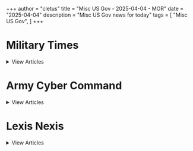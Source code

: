 +++ 
author = "cletus"
title = "Misc US Gov - 2025-04-04 - MOR"
date = "2025-04-04"
description = "Misc US Gov news for today"
tags = [
    "Misc US Gov",
]
+++

# Military Times

<details>
<summary>View Articles</summary>
<br>

<input type='checkbox' name='article_4344' value='https://www.militarytimes.com/smr/transition-guide/' /> 4344 - <a href='https://www.google.com/search?q=www.militarytimes.com+Transition+GuideOpens+in+new+window' target='_blank' rel='noopener noreferrer'>Search - </a> <a href='https://12ft.io/https://www.militarytimes.com/smr/transition-guide/' target='_blank' rel='noopener noreferrer'>Transition GuideOpens in new window</a><br>

<input type='checkbox' name='article_4345' value='https://www.militarytimes.com/smr/benefits-guide/' /> 4345 - <a href='https://www.google.com/search?q=www.militarytimes.com+Benefits+GuideOpens+in+new+window' target='_blank' rel='noopener noreferrer'>Search - </a> <a href='https://12ft.io/https://www.militarytimes.com/smr/benefits-guide/' target='_blank' rel='noopener noreferrer'>Benefits GuideOpens in new window</a><br>

<input type='checkbox' name='article_4346' value='https://www.militarytimes.com/off-duty/gearscout/' /> 4346 - <a href='https://www.google.com/search?q=www.militarytimes.com+Gear+ScoutOpens+in+new+window' target='_blank' rel='noopener noreferrer'>Search - </a> <a href='https://12ft.io/https://www.militarytimes.com/off-duty/gearscout/' target='_blank' rel='noopener noreferrer'>Gear ScoutOpens in new window</a><br>

<input type='checkbox' name='article_4347' value='https://www.militarytimes.com/m/military-times-rss-feeds/' /> 4347 - <a href='https://www.google.com/search?q=www.militarytimes.com+RSS+FeedsOpens+in+new+window' target='_blank' rel='noopener noreferrer'>Search - </a> <a href='https://12ft.io/https://www.militarytimes.com/m/military-times-rss-feeds/' target='_blank' rel='noopener noreferrer'>RSS FeedsOpens in new window</a><br>

</details>


# Army Cyber Command

<details>
<summary>View Articles</summary>
<br>

<input type='checkbox' name='article_4348' value='https://breakingdefense.com/tag/army-cyber-command/off-duty/movies-video-games' /> 4348 - <a href='https://www.google.com/search?q=breakingdefense.com+Military+Movies+%26+Video+Games' target='_blank' rel='noopener noreferrer'>Search - </a> <a href='https://12ft.io/https://breakingdefense.com/tag/army-cyber-command/off-duty/movies-video-games' target='_blank' rel='noopener noreferrer'>Military Movies & Video Games</a><br>

<input type='checkbox' name='article_4349' value='https://breakingdefense.com/tag/army-cyber-command/news/your-navy/2025/04/03/navy-relieves-co-of-navy-information-operations-command-colorado/' /> 4349 - <a href='https://www.google.com/search?q=breakingdefense.com+Navy+relieves+CO+of+Navy+Information+Operations+Command+Colorado' target='_blank' rel='noopener noreferrer'>Search - </a> <a href='https://12ft.io/https://breakingdefense.com/tag/army-cyber-command/news/your-navy/2025/04/03/navy-relieves-co-of-navy-information-operations-command-colorado/' target='_blank' rel='noopener noreferrer'>Navy relieves CO of Navy Information Operations Command Colorado</a><br>

<input type='checkbox' name='article_4350' value='https://breakingdefense.com/tag/army-cyber-command/news/your-military/2025/04/03/defense-officials-considering-cuts-to-military-treatment-facilities/' /> 4350 - <a href='https://www.google.com/search?q=breakingdefense.com+Defense+officials+considering+cuts+to+military+treatment+facilities' target='_blank' rel='noopener noreferrer'>Search - </a> <a href='https://12ft.io/https://breakingdefense.com/tag/army-cyber-command/news/your-military/2025/04/03/defense-officials-considering-cuts-to-military-treatment-facilities/' target='_blank' rel='noopener noreferrer'>Defense officials considering cuts to military treatment facilities</a><br>

<input type='checkbox' name='article_4351' value='https://breakingdefense.com/tag/army-cyber-command/pentagon/2025/04/03/watchdog-to-investigate-hegseths-sharing-of-airstrike-info-on-signal/' /> 4351 - <a href='https://www.google.com/search?q=breakingdefense.com+Watchdog+to+investigate+Hegseth%E2%80%99s+sharing+of+airstrike+info+on+Signal' target='_blank' rel='noopener noreferrer'>Search - </a> <a href='https://12ft.io/https://breakingdefense.com/tag/army-cyber-command/pentagon/2025/04/03/watchdog-to-investigate-hegseths-sharing-of-airstrike-info-on-signal/' target='_blank' rel='noopener noreferrer'>Watchdog to investigate Hegseth’s sharing of airstrike info on Signal</a><br>

<input type='checkbox' name='article_4352' value='https://breakingdefense.com/tag/army-cyber-command/off-duty/military-culture/2025/04/04/this-sailor-requested-leave-to-get-his-wife-pregnant-it-was-approved/' /> 4352 - <a href='https://www.google.com/search?q=breakingdefense.com+This+sailor+requested+leave+to+get+his+wife+pregnant.+It+was+approved.' target='_blank' rel='noopener noreferrer'>Search - </a> <a href='https://12ft.io/https://breakingdefense.com/tag/army-cyber-command/off-duty/military-culture/2025/04/04/this-sailor-requested-leave-to-get-his-wife-pregnant-it-was-approved/' target='_blank' rel='noopener noreferrer'>This sailor requested leave to get his wife pregnant. It was approved.</a><br>

<input type='checkbox' name='article_4353' value='https://breakingdefense.com/tag/army-cyber-command/veterans/military-history/2025/04/03/sink-ships-get-scotch-an-officers-spirited-revenge-for-pearl-harbor/' /> 4353 - <a href='https://www.google.com/search?q=breakingdefense.com+Sink+ships%2C+get+Scotch%3A+An+officer%E2%80%99s+spirited+revenge+for+Pearl+Harbor' target='_blank' rel='noopener noreferrer'>Search - </a> <a href='https://12ft.io/https://breakingdefense.com/tag/army-cyber-command/veterans/military-history/2025/04/03/sink-ships-get-scotch-an-officers-spirited-revenge-for-pearl-harbor/' target='_blank' rel='noopener noreferrer'>Sink ships, get Scotch: An officer’s spirited revenge for Pearl Harbor</a><br>

<input type='checkbox' name='article_4354' value='https://breakingdefense.com/tag/army-cyber-command/news/your-marine-corps/2025/04/03/marine-publishes-book-to-clear-his-name-following-bloody-iraq-ambush/' /> 4354 - <a href='https://www.google.com/search?q=breakingdefense.com+Marine+writes+book+aiming+to+clear+his+name+after+bloody+Iraq+ambush' target='_blank' rel='noopener noreferrer'>Search - </a> <a href='https://12ft.io/https://breakingdefense.com/tag/army-cyber-command/news/your-marine-corps/2025/04/03/marine-publishes-book-to-clear-his-name-following-bloody-iraq-ambush/' target='_blank' rel='noopener noreferrer'>Marine writes book aiming to clear his name after bloody Iraq ambush</a><br>

<input type='checkbox' name='article_4355' value='https://breakingdefense.com/tag/army-cyber-command/news/your-military/2025/04/03/lithuanians-bid-farewell-to-4-us-troops-who-died-in-training-accident/' /> 4355 - <a href='https://www.google.com/search?q=breakingdefense.com+Lithuanians+bid+farewell+to+4+US+troops+who+died+in+training+accident' target='_blank' rel='noopener noreferrer'>Search - </a> <a href='https://12ft.io/https://breakingdefense.com/tag/army-cyber-command/news/your-military/2025/04/03/lithuanians-bid-farewell-to-4-us-troops-who-died-in-training-accident/' target='_blank' rel='noopener noreferrer'>Lithuanians bid farewell to 4 US troops who died in training accident</a><br>

<input type='checkbox' name='article_4356' value='https://breakingdefense.com/tag/army-cyber-command/news/your-army/2025/04/03/army-looks-to-expand-its-holistic-health-program-for-guard-reserve/' /> 4356 - <a href='https://www.google.com/search?q=breakingdefense.com+Army+looks+to+expand+its+holistic+health+program+for+Guard%2C+Reserve' target='_blank' rel='noopener noreferrer'>Search - </a> <a href='https://12ft.io/https://breakingdefense.com/tag/army-cyber-command/news/your-army/2025/04/03/army-looks-to-expand-its-holistic-health-program-for-guard-reserve/' target='_blank' rel='noopener noreferrer'>Army looks to expand its holistic health program for Guard, Reserve</a><br>

<input type='checkbox' name='article_4357' value='https://breakingdefense.com/tag/army-cyber-command/news/pentagon-congress/2025/04/03/trump-moves-to-fire-several-nsc-officials-over-loyalty-concerns/' /> 4357 - <a href='https://www.google.com/search?q=breakingdefense.com+Trump+moves+to+fire+several+NSC+officials+over+loyalty+concerns' target='_blank' rel='noopener noreferrer'>Search - </a> <a href='https://12ft.io/https://breakingdefense.com/tag/army-cyber-command/news/pentagon-congress/2025/04/03/trump-moves-to-fire-several-nsc-officials-over-loyalty-concerns/' target='_blank' rel='noopener noreferrer'>Trump moves to fire several NSC officials over loyalty concerns</a><br>

<input type='checkbox' name='article_4358' value='https://breakingdefense.com/tag/army-cyber-command/news/your-army/2025/04/03/army-slashes-mandatory-training-requirements-with-regulation-update/' /> 4358 - <a href='https://www.google.com/search?q=breakingdefense.com+Army+slashes+mandatory+training+requirements+with+regulation+update' target='_blank' rel='noopener noreferrer'>Search - </a> <a href='https://12ft.io/https://breakingdefense.com/tag/army-cyber-command/news/your-army/2025/04/03/army-slashes-mandatory-training-requirements-with-regulation-update/' target='_blank' rel='noopener noreferrer'>Army slashes mandatory training requirements with regulation update</a><br>

<input type='checkbox' name='article_4359' value='https://breakingdefense.com/tag/army-cyber-command/military-benefits-guide/' /> 4359 - <a href='https://www.google.com/search?q=breakingdefense.com+Your+2024+Military+Times+Pay+and+Benefits+Guide' target='_blank' rel='noopener noreferrer'>Search - </a> <a href='https://12ft.io/https://breakingdefense.com/tag/army-cyber-command/military-benefits-guide/' target='_blank' rel='noopener noreferrer'>Your 2024 Military Times Pay and Benefits Guide</a><br>

<input type='checkbox' name='article_4360' value='https://breakingdefense.com/tag/army-cyber-command/pay-benefits/mil-money/2024/04/02/no-snakes-in-couches-what-to-know-for-a-smooth-pcs-move-in-2024/' /> 4360 - <a href='https://www.google.com/search?q=breakingdefense.com+What+to+know+for+a+smooth+PCS+move+in+2024' target='_blank' rel='noopener noreferrer'>Search - </a> <a href='https://12ft.io/https://breakingdefense.com/tag/army-cyber-command/pay-benefits/mil-money/2024/04/02/no-snakes-in-couches-what-to-know-for-a-smooth-pcs-move-in-2024/' target='_blank' rel='noopener noreferrer'>What to know for a smooth PCS move in 2024</a><br>

<input type='checkbox' name='article_4361' value='https://breakingdefense.com/tag/army-cyber-command/veterans/military-history/2025/04/02/downed-in-enemy-territory-this-vietnam-pilot-refused-to-be-captured/' /> 4361 - <a href='https://www.google.com/search?q=breakingdefense.com+Downed+in+enemy+territory%2C+this+Vietnam+pilot+refused+to+be+captured' target='_blank' rel='noopener noreferrer'>Search - </a> <a href='https://12ft.io/https://breakingdefense.com/tag/army-cyber-command/veterans/military-history/2025/04/02/downed-in-enemy-territory-this-vietnam-pilot-refused-to-be-captured/' target='_blank' rel='noopener noreferrer'>Downed in enemy territory, this Vietnam pilot refused to be captured</a><br>

<input type='checkbox' name='article_4362' value='https://breakingdefense.com/tag/army-cyber-command/news/your-military/2025/04/02/what-surviving-an-ied-taught-me-about-being-a-stand-up-comedian/' /> 4362 - <a href='https://www.google.com/search?q=breakingdefense.com+What+surviving+an+IED+taught+me+about+being+a+stand-up+comedian' target='_blank' rel='noopener noreferrer'>Search - </a> <a href='https://12ft.io/https://breakingdefense.com/tag/army-cyber-command/news/your-military/2025/04/02/what-surviving-an-ied-taught-me-about-being-a-stand-up-comedian/' target='_blank' rel='noopener noreferrer'>What surviving an IED taught me about being a stand-up comedian</a><br>

<input type='checkbox' name='article_4363' value='https://breakingdefense.com/tag/army-cyber-command/veterans/military-history/2025/04/01/the-wwi-aviators-who-gave-their-lives-to-help-the-lost-battalion/' /> 4363 - <a href='https://www.google.com/search?q=breakingdefense.com+The+WWI+aviators+who+gave+their+lives+to+help+the+%E2%80%98Lost+Battalion%E2%80%99' target='_blank' rel='noopener noreferrer'>Search - </a> <a href='https://12ft.io/https://breakingdefense.com/tag/army-cyber-command/veterans/military-history/2025/04/01/the-wwi-aviators-who-gave-their-lives-to-help-the-lost-battalion/' target='_blank' rel='noopener noreferrer'>The WWI aviators who gave their lives to help the ‘Lost Battalion’</a><br>

<input type='checkbox' name='article_4364' value='https://breakingdefense.com/tag/army-cyber-command/veterans/military-history/2025/04/01/how-the-naval-battle-of-guadalcanal-escalated-into-an-all-out-slugfest/' /> 4364 - <a href='https://www.google.com/search?q=breakingdefense.com+How+the+Naval+Battle+of+Guadalcanal+escalated+into+an+all-out+slugfest' target='_blank' rel='noopener noreferrer'>Search - </a> <a href='https://12ft.io/https://breakingdefense.com/tag/army-cyber-command/veterans/military-history/2025/04/01/how-the-naval-battle-of-guadalcanal-escalated-into-an-all-out-slugfest/' target='_blank' rel='noopener noreferrer'>How the Naval Battle of Guadalcanal escalated into an all-out slugfest</a><br>

<input type='checkbox' name='article_4365' value='https://breakingdefense.com/tag/army-cyber-command/veterans/military-history/2025/03/31/in-wwii-the-tokyo-express-was-tough-to-beat-one-man-changed-that/' /> 4365 - <a href='https://www.google.com/search?q=breakingdefense.com+In+WWII%2C+the+%E2%80%98Tokyo+Express%E2%80%99+was+tough+to+beat.+One+man+changed+that.' target='_blank' rel='noopener noreferrer'>Search - </a> <a href='https://12ft.io/https://breakingdefense.com/tag/army-cyber-command/veterans/military-history/2025/03/31/in-wwii-the-tokyo-express-was-tough-to-beat-one-man-changed-that/' target='_blank' rel='noopener noreferrer'>In WWII, the ‘Tokyo Express’ was tough to beat. One man changed that.</a><br>

<input type='checkbox' name='article_4366' value='https://breakingdefense.com/tag/army-cyber-command/veterans/military-history/2025/03/31/this-soldier-gave-his-last-full-measure-of-devotion-on-a-hill-in-korea/' /> 4366 - <a href='https://www.google.com/search?q=breakingdefense.com+This+soldier+gave+his+last+full+measure+of+devotion+on+a+hill+in+Korea' target='_blank' rel='noopener noreferrer'>Search - </a> <a href='https://12ft.io/https://breakingdefense.com/tag/army-cyber-command/veterans/military-history/2025/03/31/this-soldier-gave-his-last-full-measure-of-devotion-on-a-hill-in-korea/' target='_blank' rel='noopener noreferrer'>This soldier gave his last full measure of devotion on a hill in Korea</a><br>

<input type='checkbox' name='article_4367' value='https://breakingdefense.com/tag/army-cyber-command/opinion/2025/03/31/how-to-handle-winners-and-losers-in-the-pentagons-8-budget-relook/' /> 4367 - <a href='https://www.google.com/search?q=breakingdefense.com+How+to+handle+winners+%28and+losers%29+in+the+Pentagon%E2%80%99s+8%25+budget+relook' target='_blank' rel='noopener noreferrer'>Search - </a> <a href='https://12ft.io/https://breakingdefense.com/tag/army-cyber-command/opinion/2025/03/31/how-to-handle-winners-and-losers-in-the-pentagons-8-budget-relook/' target='_blank' rel='noopener noreferrer'>How to handle winners (and losers) in the Pentagon’s 8% budget relook</a><br>

<input type='checkbox' name='article_4368' value='https://breakingdefense.com/tag/army-cyber-command/opinion/2025/03/28/drug-trafficking-as-irregular-warfare-and-what-can-be-done-about-it/' /> 4368 - <a href='https://www.google.com/search?q=breakingdefense.com+Drug+trafficking+as+irregular+warfare+%E2%80%94+and+what+can+be+done+about+it' target='_blank' rel='noopener noreferrer'>Search - </a> <a href='https://12ft.io/https://breakingdefense.com/tag/army-cyber-command/opinion/2025/03/28/drug-trafficking-as-irregular-warfare-and-what-can-be-done-about-it/' target='_blank' rel='noopener noreferrer'>Drug trafficking as irregular warfare — and what can be done about it</a><br>

<input type='checkbox' name='article_4369' value='https://breakingdefense.com/tag/army-cyber-command/opinion/2025/03/27/the-golden-dome-is-not-ready-to-stop-a-chinese-attack-on-the-us/' /> 4369 - <a href='https://www.google.com/search?q=breakingdefense.com+The+Golden+Dome+is+not+ready+to+stop+a+Chinese+attack+on+the+US' target='_blank' rel='noopener noreferrer'>Search - </a> <a href='https://12ft.io/https://breakingdefense.com/tag/army-cyber-command/opinion/2025/03/27/the-golden-dome-is-not-ready-to-stop-a-chinese-attack-on-the-us/' target='_blank' rel='noopener noreferrer'>The Golden Dome is not ready to stop a Chinese attack on the US</a><br>

<input type='checkbox' name='article_4370' value='https://breakingdefense.com/tag/army-cyber-command/off-duty/military-culture/2024/12/06/life-of-pie-soldier-charged-with-loan-fraud-in-bakery-boondoggle/' /> 4370 - <a href='https://www.google.com/search?q=breakingdefense.com+Life+of+pie%3A+Soldier+charged+with+loan+fraud+in+bakery+boondoggle' target='_blank' rel='noopener noreferrer'>Search - </a> <a href='https://12ft.io/https://breakingdefense.com/tag/army-cyber-command/off-duty/military-culture/2024/12/06/life-of-pie-soldier-charged-with-loan-fraud-in-bakery-boondoggle/' target='_blank' rel='noopener noreferrer'>Life of pie: Soldier charged with loan fraud in bakery boondoggle</a><br>

<input type='checkbox' name='article_4371' value='https://breakingdefense.com/tag/army-cyber-command/news/your-military/2024/11/27/marine-lights-candles-for-romantic-hotel-surprise-sets-room-on-fire/' /> 4371 - <a href='https://www.google.com/search?q=breakingdefense.com+Marine+lights+candles+for+romantic+hotel+surprise%2C+sets+room+on+fire' target='_blank' rel='noopener noreferrer'>Search - </a> <a href='https://12ft.io/https://breakingdefense.com/tag/army-cyber-command/news/your-military/2024/11/27/marine-lights-candles-for-romantic-hotel-surprise-sets-room-on-fire/' target='_blank' rel='noopener noreferrer'>Marine lights candles for romantic hotel surprise, sets room on fire</a><br>

<input type='checkbox' name='article_4372' value='https://breakingdefense.com/tag/army-cyber-command/news/your-military/2024/09/26/did-a-us-f-22-shoot-down-a-ufo-photo-of-aerial-object-adds-to-mystery/' /> 4372 - <a href='https://www.google.com/search?q=breakingdefense.com+Did+a+US+F-22+shoot+down+a+UFO%3F+Photo+of+aerial+object+adds+to+mystery' target='_blank' rel='noopener noreferrer'>Search - </a> <a href='https://12ft.io/https://breakingdefense.com/tag/army-cyber-command/news/your-military/2024/09/26/did-a-us-f-22-shoot-down-a-ufo-photo-of-aerial-object-adds-to-mystery/' target='_blank' rel='noopener noreferrer'>Did a US F-22 shoot down a UFO? Photo of aerial object adds to mystery</a><br>

<input type='checkbox' name='article_4373' value='https://breakingdefense.com/tag/army-cyber-command/news/your-air-force/2024/08/14/air-force-falcons-unveil-glorious-afsoc-themed-football-unis/' /> 4373 - <a href='https://www.google.com/search?q=breakingdefense.com+Air+Force+Falcons+unveil+glorious+AFSOC-themed+football+unis' target='_blank' rel='noopener noreferrer'>Search - </a> <a href='https://12ft.io/https://breakingdefense.com/tag/army-cyber-command/news/your-air-force/2024/08/14/air-force-falcons-unveil-glorious-afsoc-themed-football-unis/' target='_blank' rel='noopener noreferrer'>Air Force Falcons unveil glorious AFSOC-themed football unis</a><br>

<input type='checkbox' name='article_4374' value='https://breakingdefense.com/tag/army-cyber-command/news/your-military/2024/07/11/meal-ready-to-bulk-pentagon-urged-to-add-creatine-to-mres/' /> 4374 - <a href='https://www.google.com/search?q=breakingdefense.com+Meal%2C+Ready-to-Bulk%3F+Pentagon+urged+to+add+creatine+to+MREs' target='_blank' rel='noopener noreferrer'>Search - </a> <a href='https://12ft.io/https://breakingdefense.com/tag/army-cyber-command/news/your-military/2024/07/11/meal-ready-to-bulk-pentagon-urged-to-add-creatine-to-mres/' target='_blank' rel='noopener noreferrer'>Meal, Ready-to-Bulk? Pentagon urged to add creatine to MREs</a><br>

<input type='checkbox' name='article_4375' value='https://breakingdefense.com/tag/army-cyber-command/news/your-navy/2024/06/07/good-lord-the-head-of-us-2nd-fleet-is-a-pt-stud/' /> 4375 - <a href='https://www.google.com/search?q=breakingdefense.com+Good+Lord%2C+the+head+of+U.S.+2nd+Fleet+is+a+PT+stud' target='_blank' rel='noopener noreferrer'>Search - </a> <a href='https://12ft.io/https://breakingdefense.com/tag/army-cyber-command/news/your-navy/2024/06/07/good-lord-the-head-of-us-2nd-fleet-is-a-pt-stud/' target='_blank' rel='noopener noreferrer'>Good Lord, the head of U.S. 2nd Fleet is a PT stud</a><br>

<input type='checkbox' name='article_4376' value='https://breakingdefense.com/tag/army-cyber-command/news/your-military/2024/06/06/a-personal-account-of-a-paratrooper-who-jumped-into-normandy-on-d-day/' /> 4376 - <a href='https://www.google.com/search?q=breakingdefense.com+A+personal+account+of+a+paratrooper+who+jumped+into+Normandy+on+D-Day' target='_blank' rel='noopener noreferrer'>Search - </a> <a href='https://12ft.io/https://breakingdefense.com/tag/army-cyber-command/news/your-military/2024/06/06/a-personal-account-of-a-paratrooper-who-jumped-into-normandy-on-d-day/' target='_blank' rel='noopener noreferrer'>A personal account of a paratrooper who jumped into Normandy on D-Day</a><br>

<input type='checkbox' name='article_4377' value='https://breakingdefense.com/tag/army-cyber-command/off-duty/military-culture/2024/02/22/chinese-jody-hit-with-jail-time-after-stealing-military-spouse/' /> 4377 - <a href='https://www.google.com/search?q=breakingdefense.com+Chinese+Jody+hit+with+jail+time+after+stealing+military+spouse' target='_blank' rel='noopener noreferrer'>Search - </a> <a href='https://12ft.io/https://breakingdefense.com/tag/army-cyber-command/off-duty/military-culture/2024/02/22/chinese-jody-hit-with-jail-time-after-stealing-military-spouse/' target='_blank' rel='noopener noreferrer'>Chinese Jody hit with jail time after stealing military spouse</a><br>

<input type='checkbox' name='article_4378' value='https://breakingdefense.com/tag/army-cyber-command/video/2025/04/03/marines-show-off-body-armor-with-lighter-vest-plates-and-more-sizes/' /> 4378 - <a href='https://www.google.com/search?q=breakingdefense.com+Marines+show+off+body+armor+with+lighter+vest%2C+plates+and+more+sizes' target='_blank' rel='noopener noreferrer'>Search - </a> <a href='https://12ft.io/https://breakingdefense.com/tag/army-cyber-command/video/2025/04/03/marines-show-off-body-armor-with-lighter-vest-plates-and-more-sizes/' target='_blank' rel='noopener noreferrer'>Marines show off body armor with lighter vest, plates and more sizes</a><br>

<input type='checkbox' name='article_4379' value='https://breakingdefense.com/tag/army-cyber-command/video/2025/04/01/sen-ruben-gallego-to-block-va-nominations-until-plans-to-cut-staff-are-dropped/' /> 4379 - <a href='https://www.google.com/search?q=breakingdefense.com+Sen.+Ruben+Gallego+to+block+VA+nominations+until+plans+to+cut+staff+are+dropped' target='_blank' rel='noopener noreferrer'>Search - </a> <a href='https://12ft.io/https://breakingdefense.com/tag/army-cyber-command/video/2025/04/01/sen-ruben-gallego-to-block-va-nominations-until-plans-to-cut-staff-are-dropped/' target='_blank' rel='noopener noreferrer'>Sen. Ruben Gallego to block VA nominations until plans to cut staff are dropped</a><br>

<input type='checkbox' name='article_4380' value='https://breakingdefense.com/tag/army-cyber-command/video/2025/03/28/outlook-on-changes-at-the-va-defense-news-weekly-full-episode-32925/' /> 4380 - <a href='https://www.google.com/search?q=breakingdefense.com+Outlook+on+changes+at+the+VA+%7C+Defense+News+Weekly+Full+Episode+3.29.25' target='_blank' rel='noopener noreferrer'>Search - </a> <a href='https://12ft.io/https://breakingdefense.com/tag/army-cyber-command/video/2025/03/28/outlook-on-changes-at-the-va-defense-news-weekly-full-episode-32925/' target='_blank' rel='noopener noreferrer'>Outlook on changes at the VA | Defense News Weekly Full Episode 3.29.25</a><br>

<input type='checkbox' name='article_4381' value='https://breakingdefense.com/tag/army-cyber-command/video/2025/03/28/democratic-rep-says-va-shouldnt-adopt-doge-mentality-in-staff-cuts/' /> 4381 - <a href='https://www.google.com/search?q=breakingdefense.com+Democratic+Rep.+says+VA+shouldn%E2%80%99t+adopt+%E2%80%98DOGE+mentality%E2%80%99+in+staff+cuts' target='_blank' rel='noopener noreferrer'>Search - </a> <a href='https://12ft.io/https://breakingdefense.com/tag/army-cyber-command/video/2025/03/28/democratic-rep-says-va-shouldnt-adopt-doge-mentality-in-staff-cuts/' target='_blank' rel='noopener noreferrer'>Democratic Rep. says VA shouldn’t adopt ‘DOGE mentality’ in staff cuts</a><br>

<input type='checkbox' name='article_4382' value='https://breakingdefense.com/tag/army-cyber-command/video/2025/03/28/will-doge-cuts-at-va-erase-pact-act-staffing-additions-a-house-va-leader-weighs-in/' /> 4382 - <a href='https://www.google.com/search?q=breakingdefense.com+Will+DOGE+cuts+at+VA+erase+PACT+Act+staffing+additions%3F+A+House+VA+leader+weighs+in' target='_blank' rel='noopener noreferrer'>Search - </a> <a href='https://12ft.io/https://breakingdefense.com/tag/army-cyber-command/video/2025/03/28/will-doge-cuts-at-va-erase-pact-act-staffing-additions-a-house-va-leader-weighs-in/' target='_blank' rel='noopener noreferrer'>Will DOGE cuts at VA erase PACT Act staffing additions? A House VA leader weighs in</a><br>

<input type='checkbox' name='article_4383' value='https://breakingdefense.com/tag/army-cyber-command/video/2025/03/28/congressman-no-one-wants-a-hunger-games-for-funding-between-vets-civilian-spending/' /> 4383 - <a href='https://www.google.com/search?q=breakingdefense.com+Congressman%3A+No+one+wants+a+%E2%80%98Hunger+Games%E2%80%99+for+funding+between+vets%E2%80%99%2C+civilian+spending' target='_blank' rel='noopener noreferrer'>Search - </a> <a href='https://12ft.io/https://breakingdefense.com/tag/army-cyber-command/video/2025/03/28/congressman-no-one-wants-a-hunger-games-for-funding-between-vets-civilian-spending/' target='_blank' rel='noopener noreferrer'>Congressman: No one wants a ‘Hunger Games’ for funding between vets’, civilian spending</a><br>

<input type='checkbox' name='article_4384' value='https://breakingdefense.com/tag/army-cyber-command/news/pentagon-congress/2025/03/03/trump-speech-to-congress-expected-to-key-on-ukraine-national-security/' /> 4384 - <a href='https://www.google.com/search?q=breakingdefense.com+Trump+speech+to+Congress+expected+to+key+on+Ukraine%2C+national+security' target='_blank' rel='noopener noreferrer'>Search - </a> <a href='https://12ft.io/https://breakingdefense.com/tag/army-cyber-command/news/pentagon-congress/2025/03/03/trump-speech-to-congress-expected-to-key-on-ukraine-national-security/' target='_blank' rel='noopener noreferrer'>Trump speech to Congress expected to key on Ukraine, national security</a><br>

<input type='checkbox' name='article_4385' value='https://breakingdefense.com/tag/army-cyber-command/news/pentagon-congress/2025/02/28/defense-health-agency-director-retires-abruptly/' /> 4385 - <a href='https://www.google.com/search?q=breakingdefense.com+Defense+Health+Agency+director+retires+abruptly' target='_blank' rel='noopener noreferrer'>Search - </a> <a href='https://12ft.io/https://breakingdefense.com/tag/army-cyber-command/news/pentagon-congress/2025/02/28/defense-health-agency-director-retires-abruptly/' target='_blank' rel='noopener noreferrer'>Defense Health Agency director retires abruptly</a><br>

<input type='checkbox' name='article_4386' value='https://breakingdefense.com/tag/army-cyber-command/news/pentagon-congress/2025/02/28/dod-civilians-ordered-to-respond-to-what-did-you-do-last-week-email/' /> 4386 - <a href='https://www.google.com/search?q=breakingdefense.com+DOD+civilians+ordered+to+respond+to+%E2%80%98what+did+you+do+last+week%3F%E2%80%99+email' target='_blank' rel='noopener noreferrer'>Search - </a> <a href='https://12ft.io/https://breakingdefense.com/tag/army-cyber-command/news/pentagon-congress/2025/02/28/dod-civilians-ordered-to-respond-to-what-did-you-do-last-week-email/' target='_blank' rel='noopener noreferrer'>DOD civilians ordered to respond to ‘what did you do last week?’ email</a><br>

<input type='checkbox' name='article_4387' value='https://breakingdefense.com/tag/army-cyber-command/news/pentagon-congress/2025/02/28/trump-berates-ukrainian-president-says-hes-not-ready-for-peace/' /> 4387 - <a href='https://www.google.com/search?q=breakingdefense.com+Trump+berates+Ukrainian+president%2C+says+he%E2%80%99s+%E2%80%98not+ready+for+peace%E2%80%99' target='_blank' rel='noopener noreferrer'>Search - </a> <a href='https://12ft.io/https://breakingdefense.com/tag/army-cyber-command/news/pentagon-congress/2025/02/28/trump-berates-ukrainian-president-says-hes-not-ready-for-peace/' target='_blank' rel='noopener noreferrer'>Trump berates Ukrainian president, says he’s ‘not ready for peace’</a><br>

<input type='checkbox' name='article_4388' value='https://breakingdefense.com/tag/army-cyber-command/news/pentagon-congress/2025/02/28/trump-names-special-ops-vet-hung-cao-as-navy-under-secretary/' /> 4388 - <a href='https://www.google.com/search?q=breakingdefense.com+Trump+names+special+ops+vet+Hung+Cao+as+Navy+Under+Secretary' target='_blank' rel='noopener noreferrer'>Search - </a> <a href='https://12ft.io/https://breakingdefense.com/tag/army-cyber-command/news/pentagon-congress/2025/02/28/trump-names-special-ops-vet-hung-cao-as-navy-under-secretary/' target='_blank' rel='noopener noreferrer'>Trump names special ops vet Hung Cao as Navy Under Secretary</a><br>

<input type='checkbox' name='article_4389' value='https://breakingdefense.com/tag/army-cyber-command/pay-benefits/mil-money/2025/02/27/troops-veterans-to-see-drop-in-life-insurance-costs/' /> 4389 - <a href='https://www.google.com/search?q=breakingdefense.com+Troops%2C+veterans+to+see+drop+in+life+insurance+costs' target='_blank' rel='noopener noreferrer'>Search - </a> <a href='https://12ft.io/https://breakingdefense.com/tag/army-cyber-command/pay-benefits/mil-money/2025/02/27/troops-veterans-to-see-drop-in-life-insurance-costs/' target='_blank' rel='noopener noreferrer'>Troops, veterans to see drop in life insurance costs</a><br>

<input type='checkbox' name='article_4390' value='https://breakingdefense.com/tag/army-cyber-command/news/pentagon-congress/2025/02/27/navy-secretary-nominee-blasts-systemic-failures-plaguing-the-fleet/' /> 4390 - <a href='https://www.google.com/search?q=breakingdefense.com+Navy+secretary+nominee+blasts+%E2%80%98systemic+failures%E2%80%99+plaguing+the+fleet' target='_blank' rel='noopener noreferrer'>Search - </a> <a href='https://12ft.io/https://breakingdefense.com/tag/army-cyber-command/news/pentagon-congress/2025/02/27/navy-secretary-nominee-blasts-systemic-failures-plaguing-the-fleet/' target='_blank' rel='noopener noreferrer'>Navy secretary nominee blasts ‘systemic failures’ plaguing the fleet</a><br>

<input type='checkbox' name='article_4391' value='https://breakingdefense.com/tag/army-cyber-command/veterans/2025/02/27/disabled-vets-continue-to-struggle-finding-post-military-employment/' /> 4391 - <a href='https://www.google.com/search?q=breakingdefense.com+Disabled+vets+continue+to+struggle+finding+post-military+employment' target='_blank' rel='noopener noreferrer'>Search - </a> <a href='https://12ft.io/https://breakingdefense.com/tag/army-cyber-command/veterans/2025/02/27/disabled-vets-continue-to-struggle-finding-post-military-employment/' target='_blank' rel='noopener noreferrer'>Disabled vets continue to struggle finding post-military employment</a><br>

<input type='checkbox' name='article_4392' value='https://breakingdefense.com/tag/army-cyber-command/pay-benefits/mil-money/2025/02/26/military-spouses-still-face-confusion-in-federal-return-to-office-rule/' /> 4392 - <a href='https://www.google.com/search?q=breakingdefense.com+Military+spouses+still+face+confusion+in+federal+return-to-office+rule' target='_blank' rel='noopener noreferrer'>Search - </a> <a href='https://12ft.io/https://breakingdefense.com/tag/army-cyber-command/pay-benefits/mil-money/2025/02/26/military-spouses-still-face-confusion-in-federal-return-to-office-rule/' target='_blank' rel='noopener noreferrer'>Military spouses still face confusion in federal return-to-office rule</a><br>

<input type='checkbox' name='article_4393' value='https://breakingdefense.com/tag/army-cyber-command/veterans/2025/02/25/va-fires-1400-more-staffers-in-second-round-of-workforce-reductions/' /> 4393 - <a href='https://www.google.com/search?q=breakingdefense.com+VA+fires+1%2C400+more+staffers+in+second+round+of+workforce+reductions' target='_blank' rel='noopener noreferrer'>Search - </a> <a href='https://12ft.io/https://breakingdefense.com/tag/army-cyber-command/veterans/2025/02/25/va-fires-1400-more-staffers-in-second-round-of-workforce-reductions/' target='_blank' rel='noopener noreferrer'>VA fires 1,400 more staffers in second round of workforce reductions</a><br>

<input type='checkbox' name='article_4394' value='https://breakingdefense.com/tag/army-cyber-command/news/your-military/2025/04/02/army-identifies-final-soldier-found-deceased-in-lithuania-peat-bog/' /> 4394 - <a href='https://www.google.com/search?q=breakingdefense.com+Army+identifies+final+soldier+found+deceased+in+Lithuania+peat+bog' target='_blank' rel='noopener noreferrer'>Search - </a> <a href='https://12ft.io/https://breakingdefense.com/tag/army-cyber-command/news/your-military/2025/04/02/army-identifies-final-soldier-found-deceased-in-lithuania-peat-bog/' target='_blank' rel='noopener noreferrer'>Army identifies final soldier found deceased in Lithuania peat bog</a><br>

<input type='checkbox' name='article_4395' value='https://breakingdefense.com/tag/army-cyber-command/news/your-military/2025/04/02/utter-chaos-amid-confusing-ban-rollout-trans-troops-fight-to-serve/' /> 4395 - <a href='https://www.google.com/search?q=breakingdefense.com+%E2%80%98Utter+chaos%E2%80%99%3A+Amid+confusing+ban+rollout%2C+trans+troops+fight+to+serve' target='_blank' rel='noopener noreferrer'>Search - </a> <a href='https://12ft.io/https://breakingdefense.com/tag/army-cyber-command/news/your-military/2025/04/02/utter-chaos-amid-confusing-ban-rollout-trans-troops-fight-to-serve/' target='_blank' rel='noopener noreferrer'>‘Utter chaos’: Amid confusing ban rollout, trans troops fight to serve</a><br>

<input type='checkbox' name='article_4396' value='https://breakingdefense.com/tag/army-cyber-command/veterans/2025/04/02/theres-a-war-on-vets-dems-launch-plans-to-counter-trumps-va-moves/' /> 4396 - <a href='https://www.google.com/search?q=breakingdefense.com+%E2%80%98There%E2%80%99s+a+war+on+vets%E2%80%99%3A+Dems+launch+plans+to+counter+Trump%E2%80%99s+VA+moves' target='_blank' rel='noopener noreferrer'>Search - </a> <a href='https://12ft.io/https://breakingdefense.com/tag/army-cyber-command/veterans/2025/04/02/theres-a-war-on-vets-dems-launch-plans-to-counter-trumps-va-moves/' target='_blank' rel='noopener noreferrer'>‘There’s a war on vets’: Dems launch plans to counter Trump’s VA moves</a><br>

<input type='checkbox' name='article_4397' value='https://breakingdefense.com/tag/army-cyber-command/feature/SECDEFHegseth' /> 4397 - <a href='https://www.google.com/search?q=breakingdefense.com+SECRETARY+OF+DEFENSE+PETE+HEGSETH' target='_blank' rel='noopener noreferrer'>Search - </a> <a href='https://12ft.io/https://breakingdefense.com/tag/army-cyber-command/feature/SECDEFHegseth' target='_blank' rel='noopener noreferrer'>SECRETARY OF DEFENSE PETE HEGSETH</a><br>

<input type='checkbox' name='article_4398' value='https://breakingdefense.com/tag/army-cyber-command/portfolio/1138546/sara-muir' /> 4398 - <a href='https://www.google.com/search?q=breakingdefense.com+Chief+Warrant+Officer+Sara+Muir' target='_blank' rel='noopener noreferrer'>Search - </a> <a href='https://12ft.io/https://breakingdefense.com/tag/army-cyber-command/portfolio/1138546/sara-muir' target='_blank' rel='noopener noreferrer'>Chief Warrant Officer Sara Muir</a><br>

<input type='checkbox' name='article_4399' value='https://breakingdefense.com/tag/army-cyber-command/portfolio/1251236/natalia-murillo' /> 4399 - <a href='https://www.google.com/search?q=breakingdefense.com+Petty+Officer+1st+Class+Natalia+Murillo' target='_blank' rel='noopener noreferrer'>Search - </a> <a href='https://12ft.io/https://breakingdefense.com/tag/army-cyber-command/portfolio/1251236/natalia-murillo' target='_blank' rel='noopener noreferrer'>Petty Officer 1st Class Natalia Murillo</a><br>

<input type='checkbox' name='article_4400' value='https://breakingdefense.com/tag/army-cyber-command/portfolio/1570226/grant-cooper' /> 4400 - <a href='https://www.google.com/search?q=breakingdefense.com+Petty+Officer+1st+Class+Grant+Cooper' target='_blank' rel='noopener noreferrer'>Search - </a> <a href='https://12ft.io/https://breakingdefense.com/tag/army-cyber-command/portfolio/1570226/grant-cooper' target='_blank' rel='noopener noreferrer'>Petty Officer 1st Class Grant Cooper</a><br>

</details>


# Lexis Nexis

<details>
<summary>View Articles</summary>
<br>

<input type='checkbox' name='article_4401' value='https://www.lexisnexis.com/community/insights/legal/b/thought-leadership/posts/rupp-pfalzgraf-drives-10-increase-in-case-workload-by-adopting-lexis-ai' /> 4401 - <a href='https://www.google.com/search?q=www.lexisnexis.com+Rupp+Pfalzgraf+Drives+10%25+Increase+in+Case+Workload+by+Adopting+Lexis%2B+AI' target='_blank' rel='noopener noreferrer'>Search - </a> <a href='https://12ft.io/https://www.lexisnexis.com/community/insights/legal/b/thought-leadership/posts/rupp-pfalzgraf-drives-10-increase-in-case-workload-by-adopting-lexis-ai' target='_blank' rel='noopener noreferrer'>Rupp Pfalzgraf Drives 10% Increase in Case Workload by Adopting Lexis+ AI</a><br>

<input type='checkbox' name='article_4402' value='https://www.lexisnexis.com/community/insights/legal/b/practical-guidance/posts/jurisdiction-jolt-supreme-court-s-ruling-sparks-new-legal-tactics' /> 4402 - <a href='https://www.google.com/search?q=www.lexisnexis.com+Jurisdiction+Jolt%3A+Supreme+Court%27s+Ruling+Sparks+New+Legal...' target='_blank' rel='noopener noreferrer'>Search - </a> <a href='https://12ft.io/https://www.lexisnexis.com/community/insights/legal/b/practical-guidance/posts/jurisdiction-jolt-supreme-court-s-ruling-sparks-new-legal-tactics' target='_blank' rel='noopener noreferrer'>Jurisdiction Jolt: Supreme Court's Ruling Sparks New Legal...</a><br>

<input type='checkbox' name='article_4403' value='https://www.lexisnexis.com/community/insights/legal/b/thought-leadership/posts/essential-strategies-for-in-house-counsel-navigating-upcoming-h-1b-visa-program-changes' /> 4403 - <a href='https://www.google.com/search?q=www.lexisnexis.com+Essential+Strategies+for+In-House+Counsel%3A+Navigating+Upcoming...' target='_blank' rel='noopener noreferrer'>Search - </a> <a href='https://12ft.io/https://www.lexisnexis.com/community/insights/legal/b/thought-leadership/posts/essential-strategies-for-in-house-counsel-navigating-upcoming-h-1b-visa-program-changes' target='_blank' rel='noopener noreferrer'>Essential Strategies for In-House Counsel: Navigating Upcoming...</a><br>

<input type='checkbox' name='article_4404' value='https://www.lexisnexis.com/community/insights/legal/b/thought-leadership/posts/5-things-litigators-should-look-for-in-a-legal-research-tool' /> 4404 - <a href='https://www.google.com/search?q=www.lexisnexis.com+5+Things+Litigators+Should+Look+for+in+a+Legal+Research+Tool' target='_blank' rel='noopener noreferrer'>Search - </a> <a href='https://12ft.io/https://www.lexisnexis.com/community/insights/legal/b/thought-leadership/posts/5-things-litigators-should-look-for-in-a-legal-research-tool' target='_blank' rel='noopener noreferrer'>5 Things Litigators Should Look for in a Legal Research Tool</a><br>

<input type='checkbox' name='article_4405' value='https://www.lexisnexis.com/community/insights/legal/b/product-announcement/posts/the-next-chapter-in-legal-tech-innovation-introducing-protege' /> 4405 - <a href='https://www.google.com/search?q=www.lexisnexis.com+The+Next+Chapter+in+Legal+Tech+Innovation%3A+Introducing+Prot%C3%A9g%C3%A9...' target='_blank' rel='noopener noreferrer'>Search - </a> <a href='https://12ft.io/https://www.lexisnexis.com/community/insights/legal/b/product-announcement/posts/the-next-chapter-in-legal-tech-innovation-introducing-protege' target='_blank' rel='noopener noreferrer'>The Next Chapter in Legal Tech Innovation: Introducing Protégé...</a><br>

<input type='checkbox' name='article_4406' value='https://www.lexisnexis.com/community/insights/legal/b/practical-guidance/posts/the-revival-of-the-robinson-patman-act' /> 4406 - <a href='https://www.google.com/search?q=www.lexisnexis.com+The+Revival+of+the+Robinson-Patman+Act' target='_blank' rel='noopener noreferrer'>Search - </a> <a href='https://12ft.io/https://www.lexisnexis.com/community/insights/legal/b/practical-guidance/posts/the-revival-of-the-robinson-patman-act' target='_blank' rel='noopener noreferrer'>The Revival of the Robinson-Patman Act</a><br>

<input type='checkbox' name='article_4407' value='https://www.lexisnexis.com/community/insights/legal/b/product-announcement/posts/introducing-labor-employment-arbitration-visuals-on-lexis' /> 4407 - <a href='https://www.google.com/search?q=www.lexisnexis.com+Introducing+Labor+%26+Employment+Arbitration+Visuals+on+Lexis%2B' target='_blank' rel='noopener noreferrer'>Search - </a> <a href='https://12ft.io/https://www.lexisnexis.com/community/insights/legal/b/product-announcement/posts/introducing-labor-employment-arbitration-visuals-on-lexis' target='_blank' rel='noopener noreferrer'>Introducing Labor & Employment Arbitration Visuals on Lexis+</a><br>

<input type='checkbox' name='article_4408' value='https://www.lexisnexis.com/community/insights/legal/b/product-features/posts/how-lexis-ai-delivers-hallucination-free-linked-legal-citations' /> 4408 - <a href='https://www.google.com/search?q=www.lexisnexis.com+How+Lexis%2B+AI+Delivers+%22Hallucination-Free%22+Linked...' target='_blank' rel='noopener noreferrer'>Search - </a> <a href='https://12ft.io/https://www.lexisnexis.com/community/insights/legal/b/product-features/posts/how-lexis-ai-delivers-hallucination-free-linked-legal-citations' target='_blank' rel='noopener noreferrer'>How Lexis+ AI Delivers "Hallucination-Free" Linked...</a><br>

<input type='checkbox' name='article_4409' value='https://www.lexisnexis.com/community/insights/legal/b/industry-awareness/posts/launch-of-lexisnexis-protege-for-lexis-ai-stirs-up-buzz-at-iltacon-2024' /> 4409 - <a href='https://www.google.com/search?q=www.lexisnexis.com+Launch+of+LexisNexis+Prot%C3%A9g%C3%A9+for+Lexis%2B+AI+Stirs+Up+Buzz+at+ILTACON+2024' target='_blank' rel='noopener noreferrer'>Search - </a> <a href='https://12ft.io/https://www.lexisnexis.com/community/insights/legal/b/industry-awareness/posts/launch-of-lexisnexis-protege-for-lexis-ai-stirs-up-buzz-at-iltacon-2024' target='_blank' rel='noopener noreferrer'>Launch of LexisNexis Protégé for Lexis+ AI Stirs Up Buzz at ILTACON 2024</a><br>

<input type='checkbox' name='article_4410' value='https://www.lexisnexis.com/community/insights/legal/b/product-features/posts/new-summarization-features-in-casemap-ai-produces-transcript-and-document-summaries-in-minutes' /> 4410 - <a href='https://www.google.com/search?q=www.lexisnexis.com+New+Summarization+Features+in+CaseMap%2B+AI+Produces+Transcript...By%3A+Grant+M.+Snyder%2C+Esq.+and+CaseMap%2B+AI+Product+Manager+%0A+Litigators+know+all+too+well+that+time+is+both+a+precious+commodity+and+their+number-one+value+to+clients.+This+often+places+their+teams+under...' target='_blank' rel='noopener noreferrer'>Search - </a> <a href='https://12ft.io/https://www.lexisnexis.com/community/insights/legal/b/product-features/posts/new-summarization-features-in-casemap-ai-produces-transcript-and-document-summaries-in-minutes' target='_blank' rel='noopener noreferrer'>New Summarization Features in CaseMap+ AI Produces Transcript...By: Grant M. Snyder, Esq. and CaseMap+ AI Product Manager 
 Litigators know all too well that time is both a precious commodity and their number-one value to clients. This often places their teams under...</a><br>

<input type='checkbox' name='article_4411' value='https://www.lexisnexis.com/community/insights/legal/b/product-features/posts/lexisnexis-counsellink-wins-contract-lifecycle-management-platform-of-the-year-in-2024-legaltech-breakthrough-awards-program' /> 4411 - <a href='https://www.google.com/search?q=www.lexisnexis.com+LexisNexis%C2%AE+CounselLink%2B%E2%84%A2+Wins+%22Contract+Lifecycle+Management...LexisNexis%C2%AE+CounselLink%2B%E2%84%A2+has+been+honored+with+the+prestigious+title+of+%22Contract+Lifecycle+Management+Platform+of+the+Year%22+in+the+2024+LegalTech+Breakthrough+Awards.+This+recognition...' target='_blank' rel='noopener noreferrer'>Search - </a> <a href='https://12ft.io/https://www.lexisnexis.com/community/insights/legal/b/product-features/posts/lexisnexis-counsellink-wins-contract-lifecycle-management-platform-of-the-year-in-2024-legaltech-breakthrough-awards-program' target='_blank' rel='noopener noreferrer'>LexisNexis® CounselLink+™ Wins "Contract Lifecycle Management...LexisNexis® CounselLink+™ has been honored with the prestigious title of "Contract Lifecycle Management Platform of the Year" in the 2024 LegalTech Breakthrough Awards. This recognition...</a><br>

<input type='checkbox' name='article_4412' value='https://www.lexisnexis.com/community/insights/legal/b/product-features/posts/create-first-drafts-of-legal-documents-in-minutes-by-answering-a-few-questions-from-lexis-automated-templates' /> 4412 - <a href='https://www.google.com/search?q=www.lexisnexis.com+Create+First+Drafts+of+Legal+Documents+in+Minutes+by+Answering...By%3A+LexisNexis+Practical+Guidance+%0A+Every+lawyer+has+experienced+the+frustration+of+managing+a+seemingly+endless+stream+of+legal+documents%2C+in+which+they+are+stuck+manually+drafting+one+document+at+a+time...' target='_blank' rel='noopener noreferrer'>Search - </a> <a href='https://12ft.io/https://www.lexisnexis.com/community/insights/legal/b/product-features/posts/create-first-drafts-of-legal-documents-in-minutes-by-answering-a-few-questions-from-lexis-automated-templates' target='_blank' rel='noopener noreferrer'>Create First Drafts of Legal Documents in Minutes by Answering...By: LexisNexis Practical Guidance 
 Every lawyer has experienced the frustration of managing a seemingly endless stream of legal documents, in which they are stuck manually drafting one document at a time...</a><br>

<input type='checkbox' name='article_4413' value='https://www.lexisnexis.com/community/insights/legal/b/product-features/posts/data-driven-insights-the-key-to-winning-cases' /> 4413 - <a href='https://www.google.com/search?q=www.lexisnexis.com+Data-Driven+Insights%3A+The+Key+to+Winning+CasesBy+Madison+Johnson%2C+Esq.+%7C+Marketing+Manager+%0A+Legal+analytics+has+now+become+table+stakes+for+litigation%2C+with+roughly+seven+in+10+legal+professionals+at+law+firms+of+various+sizes+using+them+in+2024...' target='_blank' rel='noopener noreferrer'>Search - </a> <a href='https://12ft.io/https://www.lexisnexis.com/community/insights/legal/b/product-features/posts/data-driven-insights-the-key-to-winning-cases' target='_blank' rel='noopener noreferrer'>Data-Driven Insights: The Key to Winning CasesBy Madison Johnson, Esq. | Marketing Manager 
 Legal analytics has now become table stakes for litigation, with roughly seven in 10 legal professionals at law firms of various sizes using them in 2024...</a><br>

<input type='checkbox' name='article_4414' value='https://www.lexisnexis.com/community/insights/legal/b/product-features/posts/5-ways-law-firms-will-benefit-from-lexisnexis-integration-with-infodash' /> 4414 - <a href='https://www.google.com/search?q=www.lexisnexis.com+5+Ways+Law+Firms+Will+Benefit+from+LexisNexis+Integration+with...By%3A+LexisNexis+%0A+An+important+collaboration+was+announced+this+month+that+represents+a+step+forward+in+legal+information+integration%2C+allowing+law+firms+to+leverage+external+data+more+effectively+alongside...' target='_blank' rel='noopener noreferrer'>Search - </a> <a href='https://12ft.io/https://www.lexisnexis.com/community/insights/legal/b/product-features/posts/5-ways-law-firms-will-benefit-from-lexisnexis-integration-with-infodash' target='_blank' rel='noopener noreferrer'>5 Ways Law Firms Will Benefit from LexisNexis Integration with...By: LexisNexis 
 An important collaboration was announced this month that represents a step forward in legal information integration, allowing law firms to leverage external data more effectively alongside...</a><br>

<input type='checkbox' name='article_4415' value='https://www.lexisnexis.com/community/insights/legal/b/product-features/posts/obtain-fast-insights-into-complex-legal-issues-with-legal-ai-summarization-tool' /> 4415 - <a href='https://www.google.com/search?q=www.lexisnexis.com+Obtain+Fast+Insights+into+Complex+Legal+Issues+with+Legal+AI...By%3A+Liz+Christman+%0A+The+practice+of+law+revolves+around+the+interpretation+of+complex+documents%2C+which+can+be+tedious+and+time-consuming.+But+what+if+there+was+a+tool+that+could+quickly+summarize+these...' target='_blank' rel='noopener noreferrer'>Search - </a> <a href='https://12ft.io/https://www.lexisnexis.com/community/insights/legal/b/product-features/posts/obtain-fast-insights-into-complex-legal-issues-with-legal-ai-summarization-tool' target='_blank' rel='noopener noreferrer'>Obtain Fast Insights into Complex Legal Issues with Legal AI...By: Liz Christman 
 The practice of law revolves around the interpretation of complex documents, which can be tedious and time-consuming. But what if there was a tool that could quickly summarize these...</a><br>

<input type='checkbox' name='article_4416' value='https://www.lexisnexis.com/community/insights/legal/b/product-features/posts/4-tips-for-improving-your-legal-searches-with-generative-engines' /> 4416 - <a href='https://www.google.com/search?q=www.lexisnexis.com+4+Tips+for+Improving+Your+Legal+Searches+with+Generative+Eng...By+Jennifer+Belz+%0A+The+emergence+of+generative+engines+%E2%80%94+a+new+wave+of+generative+artificial+intelligence+%28Gen+AI%29+%E2%80%94+is+poised+to+revolutionize+the+way+lawyers+approach+legal+research.+But...' target='_blank' rel='noopener noreferrer'>Search - </a> <a href='https://12ft.io/https://www.lexisnexis.com/community/insights/legal/b/product-features/posts/4-tips-for-improving-your-legal-searches-with-generative-engines' target='_blank' rel='noopener noreferrer'>4 Tips for Improving Your Legal Searches with Generative Eng...By Jennifer Belz 
 The emergence of generative engines — a new wave of generative artificial intelligence (Gen AI) — is poised to revolutionize the way lawyers approach legal research. But...</a><br>

<input type='checkbox' name='article_4417' value='https://www.lexisnexis.com/community/insights/legal/b/product-features/posts/how-to-extract-and-analyze-legal-documents-with-gen-ai' /> 4417 - <a href='https://www.google.com/search?q=www.lexisnexis.com+How+to+Extract+and+Analyze+Legal+Documents+with+Gen+AIBy+Jake+Nelson+%0A+Legal+professionals+continue+to+dive+into+the+brave+new+world+of+generative+artificial+intelligence+%28Gen+AI%29+to+explore+possible+use+cases+for+this+exciting+new+technology.+For+those+practicing...' target='_blank' rel='noopener noreferrer'>Search - </a> <a href='https://12ft.io/https://www.lexisnexis.com/community/insights/legal/b/product-features/posts/how-to-extract-and-analyze-legal-documents-with-gen-ai' target='_blank' rel='noopener noreferrer'>How to Extract and Analyze Legal Documents with Gen AIBy Jake Nelson 
 Legal professionals continue to dive into the brave new world of generative artificial intelligence (Gen AI) to explore possible use cases for this exciting new technology. For those practicing...</a><br>

<input type='checkbox' name='article_4418' value='https://www.lexisnexis.com/community/insights/legal/b/product-features/posts/how-lexis-ai-can-help-you-write-legal-memos-faster' /> 4418 - <a href='https://www.google.com/search?q=www.lexisnexis.com+How+Lexis%2B+AI+Can+Help+You+Write+Legal+Memos+FasterBy+Jake+Nelson+%0A+One+of+the+foundations+of+the+practice+of+law+is+the+legal+memorandum.+Legal+memos+provide+an+objective+summary+and+analysis+of+relevant+legal+principles%2C+statutes%2C+regulations%2C+case+law...' target='_blank' rel='noopener noreferrer'>Search - </a> <a href='https://12ft.io/https://www.lexisnexis.com/community/insights/legal/b/product-features/posts/how-lexis-ai-can-help-you-write-legal-memos-faster' target='_blank' rel='noopener noreferrer'>How Lexis+ AI Can Help You Write Legal Memos FasterBy Jake Nelson 
 One of the foundations of the practice of law is the legal memorandum. Legal memos provide an objective summary and analysis of relevant legal principles, statutes, regulations, case law...</a><br>

</details>

